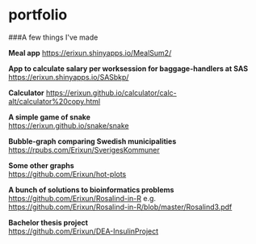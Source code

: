 # portfolio
###A few things I've made

**Meal app**
https://erixun.shinyapps.io/MealSum2/

**App to calculate salary per worksession for baggage-handlers at SAS**
https://erixun.shinyapps.io/SASbkp/

**Calculator**
https://erixun.github.io/calculator/calc-alt/calculator%20copy.html

**A simple game of snake**  
https://erixun.github.io/snake/snake

**Bubble-graph comparing Swedish municipalities**  
https://rpubs.com/Erixun/SverigesKommuner

**Some other graphs**  
https://github.com/Erixun/hot-plots

**A bunch of solutions to bioinformatics problems**  
https://github.com/Erixun/Rosalind-in-R
e.g. 
https://github.com/Erixun/Rosalind-in-R/blob/master/Rosalind3.pdf

**Bachelor thesis project**  
https://github.com/Erixun/DEA-InsulinProject
